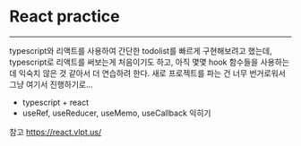 # React practice

---

typescript와 리액트를 사용하여 간단한 todolist를 빠르게 구현해보려고 했는데, typescript로 리액트를 써보는게 처음이기도 하고, 아직 몇몇 hook 함수들을 사용하는데 익숙치 않은 것 같아서 더 연습하려 한다. 새로 프로젝트를 파는 건 너무 번거로워서 그냥 여기서 진행하기로...

- typescript + react
- useRef, useReducer, useMemo, useCallback 익히기

참고
https://react.vlpt.us/
